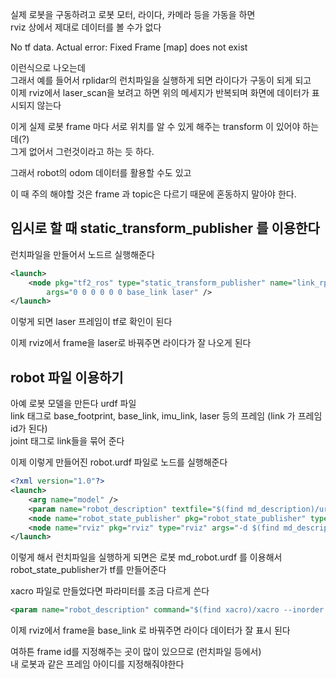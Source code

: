 실제 로봇을 구동하려고 로봇 모터, 라이다, 카메라 등을 가동을 하면  
rviz 상에서 제대로 데이터를 볼 수가 없다  

No tf data.  Actual error: Fixed Frame [map] does not exist   

이런식으로 나오는데  
그래서 예를 들어서 rplidar의 런치파일을 실행하게 되면 라이다가 구동이 되게 되고   
이제 rviz에서 laser_scan을 보려고 하면 위의 메세지가 반복되며 화면에 데이터가 표시되지 않는다  

이게 실제 로봇 frame 마다 서로 위치를 알 수 있게 해주는 transform 이 있어야 하는데(?)  
그게 없어서 그런것이라고 하는 듯 하다.  

그래서 robot의 odom 데이터를 활용할 수도 있고   

이 때 주의 해야할 것은 frame 과 topic은 다르기 때문에 혼동하지 말아야 한다. 


## 임시로 할 때 static_transform_publisher 를 이용한다   
런치파일을 만들어서 노드르 실행해준다 
```xml
<launch>
    <node pkg="tf2_ros" type="static_transform_publisher" name="link_rplidar_tf" output="screen"
        args="0 0 0 0 0 0 base_link laser" />
</launch>
```

이렇게 되면 laser 프레임이 tf로 확인이 된다  

이제 rviz에서 frame을 laser로 바꿔주면 라이다가 잘 나오게 된다  

## robot 파일 이용하기  
아예 로봇 모델을 만든다  urdf 파일   
link 태그로 base_footprint, base_link, imu_link, laser  등의 프레임 (link 가 프레임 id가 된다)  
joint 태그로 link들을 묶어 준다   

이제 이렇게 만들어진 robot.urdf 파일로 노드를 실행해준다   

```xml
<?xml version="1.0"?>
<launch>
    <arg name="model" />
    <param name="robot_description" textfile="$(find md_description)/urdf/md_robot.urdf" />
    <node name="robot_state_publisher" pkg="robot_state_publisher" type="robot_state_publisher"/>
    <node name="rviz" pkg="rviz" type="rviz" args="-d $(find md_description)/urdf.rviz" required="true"/>
</launch>
```

이렇게 해서 런치파일을 실행하게 되면은 로봇 md_robot.urdf 를 이용해서 robot_state_publisher가 tf를 만들어준다

xacro 파일로 만들었다면 파라미터를 조금 다르게 쓴다
```xml
<param name="robot_description" command="$(find xacro)/xacro --inorder '$(find md_description)/urdf/md_v100_with_gps.xacro'" />
```

이제 rviz에서 frame을 base_link 로 바꿔주면 라이다 데이터가 잘 표시 된다 


여하튼 frame id를 지정해주는 곳이 많이 있으므로 (런치파일 등에서)  
내 로봇과 같은 프레임 아이디를 지정해줘야한다  
